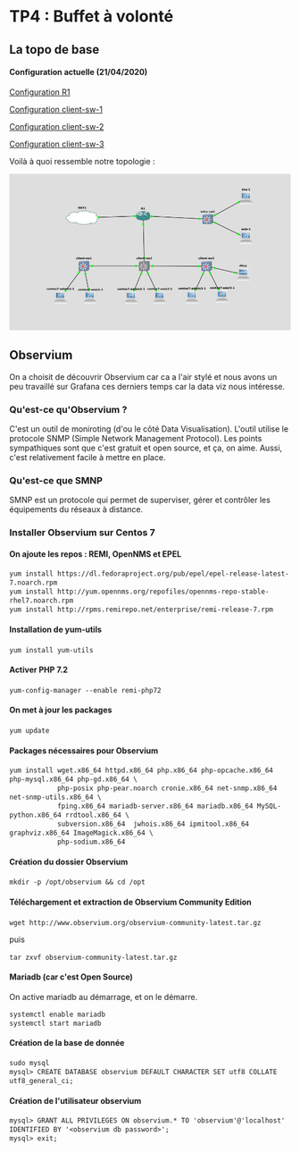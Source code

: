 # TP4 : Buffet à volonté

## La topo de base
#### Configuration actuelle (21/04/2020)

[Configuration R1](router.txt)

[Configuration client-sw-1](client-sw1.txt)

[Configuration client-sw-2](client-sw2.txt)

[Configuration client-sw-3](client-sw3.txt)

Voilà à quoi ressemble notre topologie :

<div align="center"><img src="./screens/topo.png" /></div>

## Observium

On a choisit de découvrir Observium car ca a l'air stylé et nous avons un peu travaillé sur Grafana ces derniers temps car la data viz nous intéresse.

### Qu'est-ce qu'Observium ?

C'est un outil de moniroting (d'ou le côté Data Visualisation). L'outil utilise le protocole SNMP (Simple Network Management Protocol). Les points sympathiques sont que c'est gratuit et open source, et ça, on aime. Aussi, c'est relativement facile à mettre en place.

### Qu'est-ce que SMNP

SMNP est un protocole qui permet de superviser, gérer et contrôler les équipements du réseaux à distance.

### Installer Observium sur Centos 7

#### On ajoute les repos : REMI, OpenNMS et EPEL

```
yum install https://dl.fedoraproject.org/pub/epel/epel-release-latest-7.noarch.rpm
yum install http://yum.opennms.org/repofiles/opennms-repo-stable-rhel7.noarch.rpm
yum install http://rpms.remirepo.net/enterprise/remi-release-7.rpm
```

#### Installation de yum-utils

`yum install yum-utils`

#### Activer PHP 7.2

`yum-config-manager --enable remi-php72`

#### On met à jour les packages

`yum update`

#### Packages nécessaires pour Observium

```
yum install wget.x86_64 httpd.x86_64 php.x86_64 php-opcache.x86_64 php-mysql.x86_64 php-gd.x86_64 \
            php-posix php-pear.noarch cronie.x86_64 net-snmp.x86_64 net-snmp-utils.x86_64 \
            fping.x86_64 mariadb-server.x86_64 mariadb.x86_64 MySQL-python.x86_64 rrdtool.x86_64 \
            subversion.x86_64  jwhois.x86_64 ipmitool.x86_64 graphviz.x86_64 ImageMagick.x86_64 \
            php-sodium.x86_64
```

#### Création du dossier Observium

`mkdir -p /opt/observium && cd /opt`

#### Téléchargement et extraction de Observium Community Edition

`wget http://www.observium.org/observium-community-latest.tar.gz`

puis

`tar zxvf observium-community-latest.tar.gz`

#### Mariadb (car c'est Open Source)

On active mariadb au démarrage, et on le démarre.

```
systemctl enable mariadb
systemctl start mariadb
```

#### Création de la base de donnée

```
sudo mysql
mysql> CREATE DATABASE observium DEFAULT CHARACTER SET utf8 COLLATE utf8_general_ci;
```

#### Création de l'utilisateur observium

```
mysql> GRANT ALL PRIVILEGES ON observium.* TO 'observium'@'localhost' IDENTIFIED BY '<observium db password>';
mysql> exit;
```

